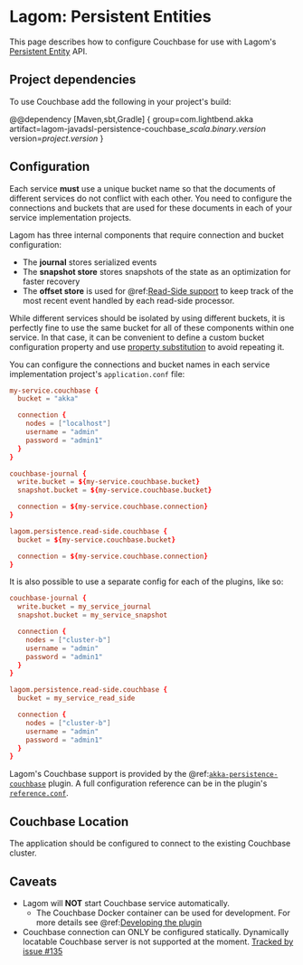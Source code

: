 # Lagom: Persistent Entities

This page describes how to configure Couchbase for use with Lagom's 
[Persistent Entity](https://www.lagomframework.com/documentation/1.4.x/java/PersistentEntity.html) API.

## Project dependencies

To use Couchbase add the following in your project's build:

@@dependency [Maven,sbt,Gradle] {
  group=com.lightbend.akka
  artifact=lagom-javadsl-persistence-couchbase_$scala.binary.version$
  version=$project.version$
}


## Configuration

Each service **must** use a unique bucket name so that the documents of different services do not conflict with each other.
You need to configure the connections and buckets that are used for these documents in each of your service implementation projects.

Lagom has three internal components that require connection and bucket configuration:

* The **journal** stores serialized events
* The **snapshot store** stores snapshots of the state as an optimization for faster recovery 
* The **offset store** is used for @ref:[Read-Side support](lagom-read-side.md) to keep track of the most recent 
event handled by each read-side processor.

While different services should be isolated by using different buckets, it is perfectly fine to use the same bucket 
for all of these components within one service. In that case, it can be convenient to define a custom bucket configuration 
property and use [property substitution](https://github.com/typesafehub/config#factor-out-common-values) to avoid repeating it.

You can configure the connections and bucket names in each service implementation project's `application.conf` file:
```conf
my-service.couchbase {
  bucket = "akka"

  connection {
    nodes = ["localhost"]
    username = "admin"
    password = "admin1"
  }
}

couchbase-journal {
  write.bucket = ${my-service.couchbase.bucket}
  snapshot.bucket = ${my-service.couchbase.bucket}

  connection = ${my-service.couchbase.connection}
}

lagom.persistence.read-side.couchbase {
  bucket = ${my-service.couchbase.bucket}

  connection = ${my-service.couchbase.connection}
}
```

It is also possible to use a separate config for each of the plugins, like so: 

```conf
couchbase-journal {
  write.bucket = my_service_journal
  snapshot.bucket = my_service_snapshot

  connection {
    nodes = ["cluster-b"]
    username = "admin"
    password = "admin1"
  }
}

lagom.persistence.read-side.couchbase {
  bucket = my_service_read_side

  connection {
    nodes = ["cluster-b"]
    username = "admin"
    password = "admin1"
  }
}
```



Lagom's Couchbase support is provided by the @ref:[`akka-persistence-couchbase`](index.md) plugin. 
A full configuration reference can be in the plugin's [`reference.conf`](https://github.com/akka/akka-persistence-couchbase/blob/master/core/src/main/resources/reference.conf).

## Couchbase Location

The application should be configured to connect to the existing Couchbase cluster.

## Caveats

 * Lagom will **NOT** start Couchbase service automatically. 
    * The Couchbase Docker container can be used for development. For more details see @ref:[Developing the plugin](developing.md)
 * Couchbase connection can ONLY be configured statically. Dynamically locatable Couchbase server is not supported at the moment. 
   [Tracked by issue #135](https://github.com/akka/akka-persistence-couchbase/issues/135)
